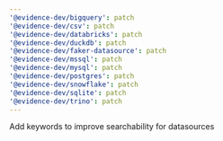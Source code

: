 ```yaml
---
'@evidence-dev/bigquery': patch
'@evidence-dev/csv': patch
'@evidence-dev/databricks': patch
'@evidence-dev/duckdb': patch
'@evidence-dev/faker-datasource': patch
'@evidence-dev/mssql': patch
'@evidence-dev/mysql': patch
'@evidence-dev/postgres': patch
'@evidence-dev/snowflake': patch
'@evidence-dev/sqlite': patch
'@evidence-dev/trino': patch
---
```


Add keywords to improve searchability for datasources
